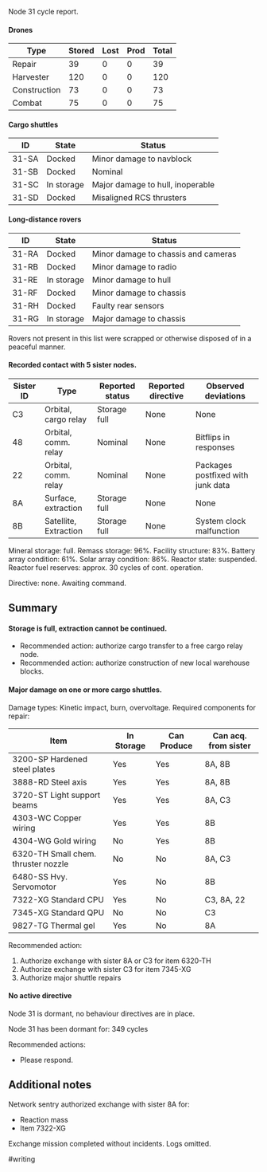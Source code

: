 Node 31 cycle report.

#### Drones
Type | Stored | Lost | Prod | Total
--- | --- | --- | --- | ---
Repair | 39 | 0 | 0 | 39
Harvester | 120 | 0 | 0 | 120
Construction | 73 | 0 | 0 | 73 
Combat | 75 | 0 |0 | 75

#### Cargo shuttles
ID | State | Status
--- | --- | ---
31-SA | Docked | Minor damage to navblock
31-SB | Docked | Nominal
31-SC | In storage | Major damage to hull, inoperable
31-SD | Docked | Misaligned RCS thrusters

#### Long-distance rovers
ID | State | Status
--- | --- | ---
31-RA | Docked | Minor damage to chassis and cameras
31-RB | Docked | Minor damage to radio
31-RE | In storage | Minor damage to hull
31-RF | Docked | Minor damage to chassis
31-RH | Docked | Faulty rear sensors
31-RG | In storage | Major damage to chassis

Rovers not present in this list were scrapped or otherwise disposed of in a peaceful manner.

#### Recorded contact with 5 sister nodes.
Sister ID | Type | Reported status | Reported directive | Observed deviations
--- | --- | --- | --- | ---
C3 | Orbital, cargo relay | Storage full | None | None
48 | Orbital, comm. relay | Nominal | None | Bitflips in responses
22 | Orbital, comm. relay | Nominal | None | Packages postfixed with junk data
8A | Surface, extraction | Storage full | None | None
8B | Satellite, Extraction | Storage full | None | System clock malfunction

Mineral storage: full.
Remass storage: 96%.
Facility structure: 83%.
Battery array condition: 61%.
Solar array condition: 86%.
Reactor state: suspended.
Reactor fuel reserves: approx. 30 cycles of cont. operation.

Directive: none. Awaiting command. 
## Summary

#### Storage is full, extraction cannot be continued.

- Recommended action: authorize cargo transfer to a free cargo relay node.
- Recommended action: authorize construction of new local warehouse blocks.

#### Major damage on one or more cargo shuttles. 

Damage types: Kinetic impact, burn, overvoltage. Required components for repair:

Item | In Storage | Can Produce | Can acq. from sister
--- | --- | --- | ---
3200-SP Hardened steel plates | Yes | Yes | 8A, 8B
3888-RD Steel axis | Yes | Yes | 8A, 8B
3720-ST Light support beams | Yes | Yes | 8A, C3
4303-WC Copper wiring | Yes | Yes | 8B
4304-WG Gold wiring | No | Yes | 8B
6320-TH Small chem. thruster nozzle | No | No | 8A, C3
6480-SS Hvy. Servomotor | Yes | No | 8B
7322-XG Standard CPU | Yes | No | C3, 8A, 22
7345-XG Standard QPU | No | No | C3
9827-TG Thermal gel | Yes | No | 8A

Recommended action: 

1. Authorize exchange with sister 8A or C3 for item 6320-TH
2. Authorize exchange with sister C3 for item 7345-XG
3. Authorize major shuttle repairs

#### No active directive
Node 31 is dormant, no behaviour directives are in place.

Node 31 has been dormant for: 349 cycles

Recommended actions:

- Please respond.

## Additional notes

Network sentry authorized exchange with sister 8A for:

- Reaction mass
- Item 7322-XG

Exchange mission completed without incidents. Logs omitted.

#writing 